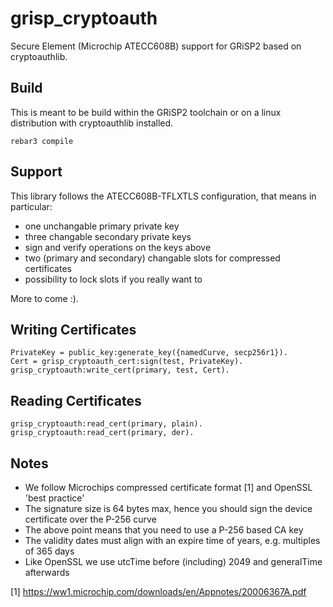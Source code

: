 grisp_cryptoauth
================

Secure Element (Microchip ATECC608B) support for GRiSP2 based on cryptoauthlib.

Build
-----

This is meant to be build within the GRiSP2 toolchain or on a linux distribution
with cryptoauthlib installed.

```
rebar3 compile
```


Support
-------

This library follows the ATECC608B-TFLXTLS configuration, that means in particular:

* one unchangable primary private key
* three changable secondary private keys
* sign and verify operations on the keys above
* two (primary and secondary) changable slots for compressed certificates
* possibility to lock slots if you really want to

More to come :).


Writing Certificates
--------------------

```
PrivateKey = public_key:generate_key({namedCurve, secp256r1}).
Cert = grisp_cryptoauth_cert:sign(test, PrivateKey).
grisp_cryptoauth:write_cert(primary, test, Cert).
```


Reading Certificates
--------------------

```
grisp_cryptoauth:read_cert(primary, plain).
grisp_cryptoauth:read_cert(primary, der).
```


Notes
-----

* We follow Microchips compressed certificate format [1] and OpenSSL 'best practice'
* The signature size is 64 bytes max, hence you should sign the device certificate over the P-256 curve
* The above point means that you need to use a P-256 based CA key
* The validity dates must align with an expire time of years, e.g. multiples of 365 days
* Like OpenSSL we use utcTime before (including) 2049 and generalTime afterwards

[1] https://ww1.microchip.com/downloads/en/Appnotes/20006367A.pdf
